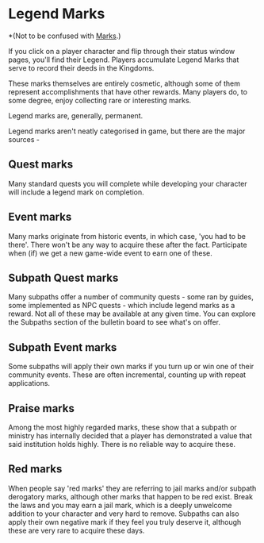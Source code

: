 # Legend Marks

*(Not to be confused with [Marks](character/marks.md).)

If you click on a player character and flip through their status window pages, you'll find their Legend. Players accumulate Legend Marks that serve to record their deeds in the Kingdoms.

These marks themselves are entirely cosmetic, although some of them represent accomplishments that have other rewards. Many players do, to some degree, enjoy collecting rare or interesting marks.

Legend marks are, generally, permanent.

Legend marks aren't neatly categorised in game, but there are the major sources -

## Quest marks

Many standard quests you will complete while developing your character will include a legend mark on completion.

## Event marks

Many marks originate from historic events, in which case, 'you had to be there'. There won't be any way to acquire these after the fact. Participate when (if) we get a new game-wide event to earn one of these.

## Subpath Quest marks

Many subpaths offer a number of community quests - some ran by guides, some implemented as NPC quests - which include legend marks as a reward. Not all of these may be available at any given time. You can explore the Subpaths section of the bulletin board to see what's on offer.

## Subpath Event marks

Some subpaths will apply their own marks if you turn up or win one of their community events. These are often incremental, counting up with repeat applications.

## Praise marks

Among the most highly regarded marks, these show that a subpath or ministry has internally decided that a player has demonstrated a value that said institution holds highly. There is no reliable way to acquire these.

## Red marks

When people say 'red marks' they are referring to jail marks and/or subpath derogatory marks, although other marks that happen to be red exist. Break the laws and you may earn a jail mark, which is a deeply unwelcome addition to your character and very hard to remove. Subpaths can also apply their own negative mark if they feel you truly deserve it, although these are very rare to acquire these days.
